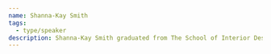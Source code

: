 ```yaml
---
name: Shanna-Kay Smith
tags:
  - type/speaker
description: Shanna-Kay Smith graduated from The School of Interior Design at Ryerson Univerity; she is the Chapter Director, developing the strategy and objectives for Open Architecture Toronto.
---
```


